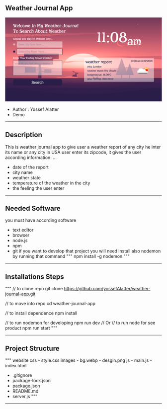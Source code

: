 ## Weather Journal App
![Desgin](./website/images/desgin.png)

- Author : Yossef Alatter
- Demo 

---
## Description

This is weather journal app to give user a weather report of any city he inter its name or any city in USA user enter its zipcode, it gives the user according information: ...
- date of the report 
- city name
- weather state
- temperature of the weather in the city
- the feeling the user enter

---
## Needed Software 

you must have according software
- text editor
- browser
- node.js
- npm
- git 
if you want to develop that project you will need install also nodemon by running that command
"""
npm install -g nodemon
"""

--- 
## Installations Steps

 """
// to clone repo
 git clone https://github.com/yossefAlatter/weather-journal-app.git  
 
 // to move into repo
 cd weather-journal-app

// to install dependence
 npm install

 // to run nodemon for developing
 npm run dev
 // Or
 // to run node for see product
 npm run start
 """

 ---
 ## Project Structure

 """
 website
    css
        - style.css
    images
        - bg.webp
        - desgin.png
    js
        - main.js
    - index.html
 - .gitignore
 - package-lock.json
 - package.json
 - README.md
 - server.js
 """

 ---
 
